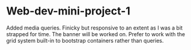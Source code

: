 # Web-dev-mini-project-1
  Added media queries. Finicky but responsive to an extent as I was a bit strapped for time. The banner will be worked on. Prefer to work with the grid system built-in to bootstrap containers rather than queries.
